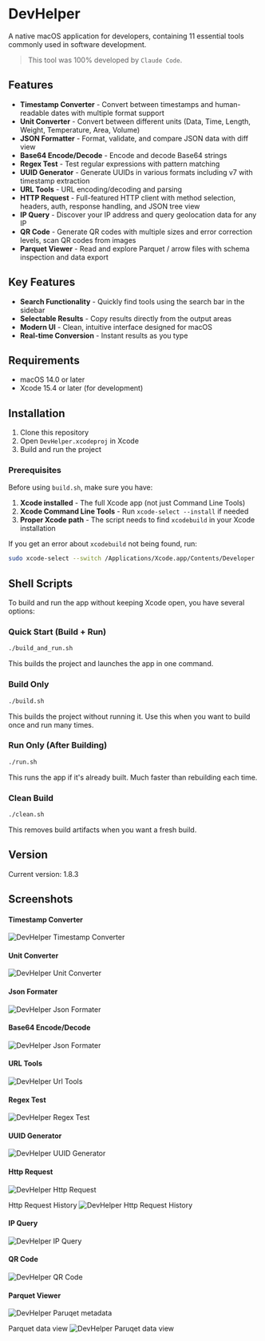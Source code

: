 # DevHelper

A native macOS application for developers, containing 11 essential tools commonly used in software development.

> This tool was 100% developed by `Claude Code`.

## Features

- **Timestamp Converter** - Convert between timestamps and human-readable dates with multiple format support
- **Unit Converter** - Convert between different units (Data, Time, Length, Weight, Temperature, Area, Volume)
- **JSON Formatter** - Format, validate, and compare JSON data with diff view
- **Base64 Encode/Decode** - Encode and decode Base64 strings
- **Regex Test** - Test regular expressions with pattern matching
- **UUID Generator** - Generate UUIDs in various formats including v7 with timestamp extraction
- **URL Tools** - URL encoding/decoding and parsing
- **HTTP Request** - Full-featured HTTP client with method selection, headers, auth, response handling, and JSON tree view
- **IP Query** - Discover your IP address and query geolocation data for any IP
- **QR Code** - Generate QR codes with multiple sizes and error correction levels, scan QR codes from images
- **Parquet Viewer** - Read and explore Parquet / arrow files with schema inspection and data export

## Key Features

- **Search Functionality** - Quickly find tools using the search bar in the sidebar
- **Selectable Results** - Copy results directly from the output areas
- **Modern UI** - Clean, intuitive interface designed for macOS
- **Real-time Conversion** - Instant results as you type

## Requirements

- macOS 14.0 or later
- Xcode 15.4 or later (for development)

## Installation

1. Clone this repository
2. Open `DevHelper.xcodeproj` in Xcode
3. Build and run the project

### Prerequisites

Before using `build.sh`, make sure you have:

1. **Xcode installed** - The full Xcode app (not just Command Line Tools)
2. **Xcode Command Line Tools** - Run `xcode-select --install` if needed
3. **Proper Xcode path** - The script needs to find `xcodebuild` in your Xcode installation

If you get an error about `xcodebuild` not being found, run:
```bash
sudo xcode-select --switch /Applications/Xcode.app/Contents/Developer
```

## Shell Scripts

To build and run the app without keeping Xcode open, you have several options:

### Quick Start (Build + Run)
```bash
./build_and_run.sh
```
This builds the project and launches the app in one command.

### Build Only
```bash
./build.sh
```
This builds the project without running it. Use this when you want to build once and run many times.

### Run Only (After Building)
```bash
./run.sh
```
This runs the app if it's already built. Much faster than rebuilding each time.

### Clean Build
```bash
./clean.sh
```
This removes build artifacts when you want a fresh build.

## Version

Current version: 1.8.3

## Screenshots

#### Timestamp Converter
![DevHelper Timestamp Converter](./screenshots/timestamp.png)

#### Unit Converter
![DevHelper Unit Converter](./screenshots/unit.png)

#### Json Formater
![DevHelper Json Formater](./screenshots/json.png)

#### Base64 Encode/Decode
![DevHelper Json Formater](./screenshots/base64.png)

#### URL Tools
![DevHelper Url Tools](./screenshots/url.png)

#### Regex Test
![DevHelper Regex Test](./screenshots/regex.png)

#### UUID Generator
![DevHelper UUID Generator](./screenshots/uuid.png)

#### Http Request
![DevHelper Http Request](./screenshots/http.png)

Http Request History
![DevHelper Http Request History](./screenshots/http_history.png)

#### IP Query
![DevHelper IP Query](./screenshots/ip.png)

#### QR Code
![DevHelper QR Code](./screenshots/qrcode.png)

#### Parquet Viewer
![DevHelper Paruqet metadata](./screenshots/parquet_schema.png)

Parquet data view
![DevHelper Paruqet data view](./screenshots/parquet_data.png)
